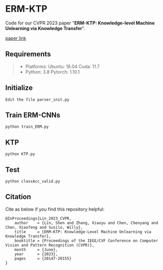 # ERM-KTP
Code for our CVPR 2023 paper "**ERM-KTP: Knowledge-level Machine Unlearning via Knowledge Transfer**". 

[paper link](https://openaccess.thecvf.com/content/CVPR2023/html/Lin_ERM-KTP_Knowledge-Level_Machine_Unlearning_via_Knowledge_Transfer_CVPR_2023_paper.html)


## Requirements
>- Platforms: Ubuntu: 18.04 Cuda: 11.7
>- Python: 3.8 Pytorch: 1.10.1

## Initialize
~~~
Edit the file parser_init.py
~~~

## Train ERM-CNNs
~~~
python train_ERM.py
~~~

## KTP
~~~
python KTP.py
~~~

## Test
~~~
python classAcc_valid.py
~~~

## Citation

Cite as below if you find this repository helpful:

~~~ 
@InProceedings{Lin_2023_CVPR,
    author    = {Lin, Shen and Zhang, Xiaoyu and Chen, Chenyang and Chen, Xiaofeng and Susilo, Willy},
    title     = {ERM-KTP: Knowledge-Level Machine Unlearning via Knowledge Transfer},
    booktitle = {Proceedings of the IEEE/CVF Conference on Computer Vision and Pattern Recognition (CVPR)},
    month     = {June},
    year      = {2023},
    pages     = {20147-20155}
}
~~~
